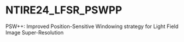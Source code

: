 # NTIRE24_LFSR_PSWPP
PSW++: Improved Position-Sensitive Windowing strategy for Light Field Image Super-Resolution
